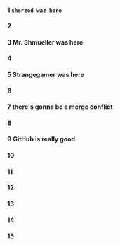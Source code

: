 #### 1 `sherzod waz here`
#### 2
#### 3 Mr. Shmueller was here
#### 4
#### 5 Strangegamer was here
#### 6
#### 7 there's gonna be a merge conflict
#### 8
#### 9 GitHub is really good.
#### 10
#### 11
#### 12
#### 13
#### 14
#### 15